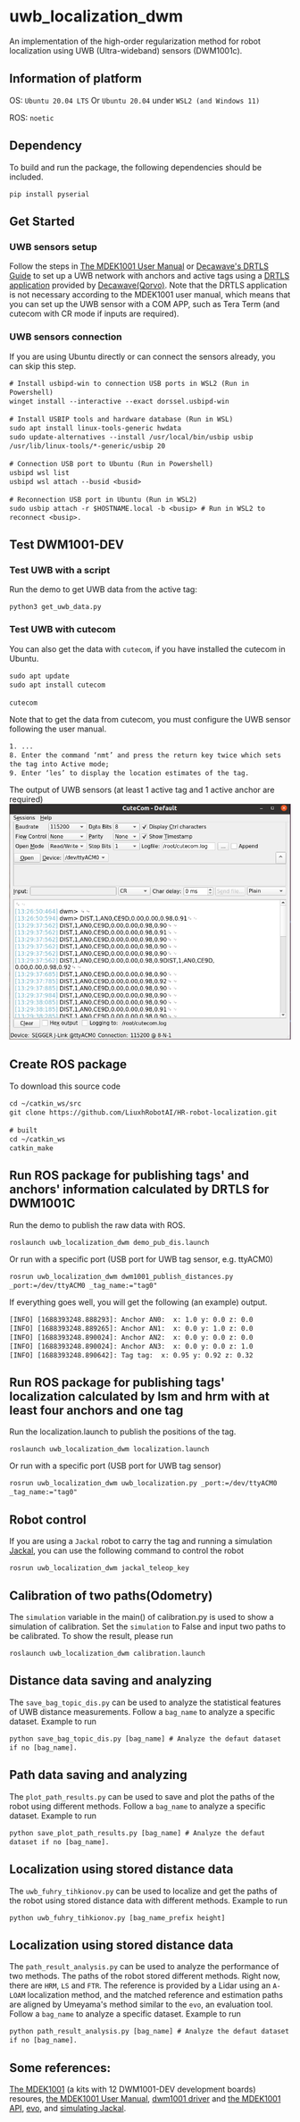 # uwb_localization_dwm
An implementation of the high-order regularization method for robot localization using UWB (Ultra-wideband) sensors (DWM1001c).

## Information of platform

OS: `Ubuntu 20.04 LTS` Or `Ubuntu 20.04` under `WSL2 (and Windows 11)`

ROS: `noetic`

## Dependency
To build and run the package, the following dependencies should be included.
```
pip install pyserial
```

## Get Started

### UWB sensors setup
Follow the steps in [The MDEK1001 User Manual](https://www.qorvo.com/products/d/da007995) or [Decawave's DRTLS Guide](https://www.qorvo.com/products/d/da007996) to set up a UWB network with anchors and active tags using a [DRTLS application](https://www.qorvo.com/products/d/da007984) provided by [Decawave(Qorvo)](https://www.qorvo.com/products/p/MDEK1001#documents). Note that the DRTLS application is not necessary according to the MDEK1001 user manual, which means that you can set up the UWB sensor with a COM APP, such as Tera Term (and cutecom with CR mode if inputs are required).

### UWB sensors connection
If you are using Ubuntu directly or can connect the sensors already, you can skip this step.

```
# Install usbipd-win to connection USB ports in WSL2 (Run in Powershell)
winget install --interactive --exact dorssel.usbipd-win

# Install USBIP tools and hardware database (Run in WSL)
sudo apt install linux-tools-generic hwdata
sudo update-alternatives --install /usr/local/bin/usbip usbip /usr/lib/linux-tools/*-generic/usbip 20

# Connection USB port to Ubuntu (Run in Powershell)
usbipd wsl list
usbipd wsl attach --busid <busid>

# Reconnection USB port in Ubuntu (Run in WSL2)
sudo usbip attach -r $HOSTNAME.local -b <busip> # Run in WSL2 to reconnect <busip>.
```

## Test DWM1001-DEV
### Test UWB with a script
Run the demo to get UWB data from the active tag:

```
python3 get_uwb_data.py
```

### Test UWB with cutecom
You can also get the data with `cutecom`, if you have installed the cutecom in Ubuntu.
```
sudo apt update
sudo apt install cutecom

cutecom
```
Note that to get the data from cutecom, you must configure the UWB sensor following the user manual.
```
1. ...
8. Enter the command ‘nmt’ and press the return key twice which sets the tag into Active mode;
9. Enter ‘les’ to display the location estimates of the tag.
```
The output of UWB sensors (at least 1 active tag and 1 active anchor are required)
![](materials/cutecom_DWM1001DEV_output.png)

## Create ROS package
To download this source code
```
cd ~/catkin_ws/src
git clone https://github.com/LiuxhRobotAI/HR-robot-localization.git

# built
cd ~/catkin_ws
catkin_make
```

## Run ROS package for publishing tags' and anchors' information calculated by DRTLS for DWM1001C
Run the demo to publish the raw data with ROS.
```
roslaunch uwb_localization_dwm demo_pub_dis.launch
```
Or run with a specific port (USB port for UWB tag sensor, e.g. ttyACM0)
```
rosrun uwb_localization_dwm dwm1001_publish_distances.py _port:=/dev/ttyACM0 _tag_name:="tag0"
```

If everything goes well, you will get the following (an example) output.
```
[INFO] [1688393248.888293]: Anchor AN0:  x: 1.0 y: 0.0 z: 0.0
[INFO] [1688393248.889265]: Anchor AN1:  x: 0.0 y: 1.0 z: 0.0
[INFO] [1688393248.890024]: Anchor AN2:  x: 0.0 y: 0.0 z: 0.0
[INFO] [1688393248.890024]: Anchor AN3:  x: 0.0 y: 0.0 z: 1.0
[INFO] [1688393248.890642]: Tag tag:  x: 0.95 y: 0.92 z: 0.32
```

## Run ROS package for publishing tags' localization calculated by lsm and hrm with at least four anchors and one tag
Run the localization.launch to publish the positions of the tag.
```
roslaunch uwb_localization_dwm localization.launch
```
Or run with a specific port (USB port for UWB tag sensor)
```
rosrun uwb_localization_dwm uwb_localization.py _port:=/dev/ttyACM0 _tag_name:="tag0"
```

## Robot control
If you are using a `Jackal` robot to carry the tag and running a simulation [Jackal](http://docs.ros.org/en/latest-available/api/jackal_tutorials/html/simulation.html), you can use the following command to control the robot
```
rosrun uwb_localization_dwm jackal_teleop_key
```

## Calibration of two paths(Odometry)
The `simulation` variable in the main() of calibration.py is used to show a simulation of calibration. Set the `simulation` to False and input two paths to be calibrated. To show the result, please run
```
roslaunch uwb_localization_dwm calibration.launch
```

## Distance data saving and analyzing
The `save_bag_topic_dis.py`  can be used to analyze the statistical features of UWB distance measurements. Follow a `bag_name` to analyze a specific dataset. Example to run
```
python save_bag_topic_dis.py [bag_name] # Analyze the defaut dataset if no [bag_name].
```

## Path data saving and analyzing
The `plot_path_results.py` can be used to save and plot the paths of the robot using different methods. Follow a `bag_name` to analyze a specific dataset. Example to run
```
python save_plot_path_results.py [bag_name] # Analyze the defaut dataset if no [bag_name].
```

## Localization using stored distance data
The `uwb_fuhry_tihkionov.py` can be used to localize and get the paths of the robot using stored distance data with different methods. Example to run
```
python uwb_fuhry_tihkionov.py [bag_name_prefix height]
```

## Localization using stored distance data
The `path_result_analysis.py` can be used to analyze the performance of two methods. The paths of the robot stored different methods. Right now, there are `HRM`, `LS` and `FTR`. The reference is provided by a Lidar using an `A-LOAM` localization method, and the matched reference and estimation paths are aligned by Umeyama's method similar to the `evo`, an evaluation tool. Follow a `bag_name` to analyze a specific dataset. Example to run
```
python path_result_analysis.py [bag_name] # Analyze the defaut dataset if no [bag_name].
```

## Some references:
[The MDEK1001](https://www.qorvo.com/products/p/MDEK1001#documents) (a kits with 12 DWM1001-DEV development boards) resoures,
[the MDEK1001 User Manual](https://www.qorvo.com/products/d/da007995),
[dwm1001 driver](https://github.com/20chix/dwm1001_ros) and [the MDEK1001 API](https://github.com/TIERS/ros-dwm1001-uwb-localization),
[evo](https://github.com/MichaelGrupp/evo), and
[simulating Jackal](http://docs.ros.org/en/latest-available/api/jackal_tutorials/html/simulation.html).
